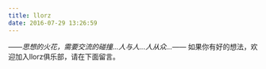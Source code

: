 ```yaml
---
title: llorz
date: 2016-07-29 13:26:59
---
```

——*思想的火花，需要交流的碰撞...人与人...人从众...*——
如果你有好的想法，欢迎加入llorz俱乐部，请在下面留言。
